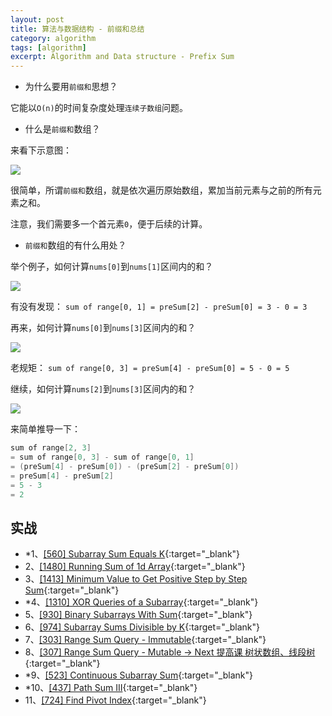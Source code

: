 ```yaml
---
layout: post
title: 算法与数据结构 - 前缀和总结
category: algorithm
tags: [algorithm]
excerpt: Algorithm and Data structure - Prefix Sum  
---
```



- 为什么要用`前缀和`思想？  

它能以`O(n)`的时间复杂度处理`连续子数组`问题。  

- 什么是`前缀和`数组？  

来看下示意图：  

![](https://yyc-images.oss-cn-beijing.aliyuncs.com/leetcode_560_presum_1.png)  

很简单，所谓`前缀和`数组，就是依次遍历原始数组，累加当前元素与之前的所有元素之和。  

注意，我们需要多一个首元素`0`，便于后续的计算。  

- `前缀和`数组的有什么用处？  

举个例子，如何计算`nums[0]`到`nums[1]`区间内的和？  

![](https://yyc-images.oss-cn-beijing.aliyuncs.com/leetcode_560_presum_2.png)  

有没有发现： `sum of range[0, 1] = preSum[2] - preSum[0] = 3 - 0 = 3`    


再来，如何计算`nums[0]`到`nums[3]`区间内的和？   

![](https://yyc-images.oss-cn-beijing.aliyuncs.com/leetcode_560_presum_3.png)  

老规矩： `sum of range[0, 3] = preSum[4] - preSum[0] = 5 - 0 = 5`    


继续，如何计算`nums[2]`到`nums[3]`区间内的和？   

![](https://yyc-images.oss-cn-beijing.aliyuncs.com/leetcode_560_presum_4.png)  

来简单推导一下：  

``` java
sum of range[2, 3]
= sum of range[0, 3] - sum of range[0, 1]
= (preSum[4] - preSum[0]) - (preSum[2] - preSum[0])
= preSum[4] - preSum[2]
= 5 - 3
= 2
```


## 实战        

- *1、[[560] Subarray Sum Equals K](http://yaoyichen.cn/algorithm/2020/06/30/leetcode-560.html){:target="_blank"}  
- 2、[[1480] Running Sum of 1d Array](http://yaoyichen.cn/algorithm/2020/06/30/leetcode-1480.html){:target="_blank"}  
- 3、[[1413] Minimum Value to Get Positive Step by Step Sum](http://yaoyichen.cn/algorithm/2020/06/30/leetcode-1413.html){:target="_blank"}  
- *4、[[1310] XOR Queries of a Subarray](http://yaoyichen.cn/algorithm/2020/07/01/leetcode-1310.html){:target="_blank"}  
- 5、[[930] Binary Subarrays With Sum](http://yaoyichen.cn/algorithm/2020/07/01/leetcode-930.html){:target="_blank"}  
- 6、[[974] Subarray Sums Divisible by K](http://yaoyichen.cn/algorithm/2020/06/30/leetcode-974.html){:target="_blank"}  
- 7、[[303] Range Sum Query - Immutable](http://yaoyichen.cn/algorithm/2020/06/30/leetcode-303.html){:target="_blank"}  
- 8、[[307] Range Sum Query - Mutable -> Next 提高课 树状数组、线段树](http://yaoyichen.cn/algorithm/2020/06/30/leetcode-307.html){:target="_blank"}  
- *9、[[523] Continuous Subarray Sum](http://yaoyichen.cn/algorithm/2020/06/30/leetcode-523.html){:target="_blank"}  
- *10、[[437] Path Sum III](http://yaoyichen.cn/algorithm/2020/04/06/leetcode-437.html){:target="_blank"}  
- 11、[[724] Find Pivot Index](http://yaoyichen.cn/algorithm/2020/07/01/leetcode-724.html){:target="_blank"}  





